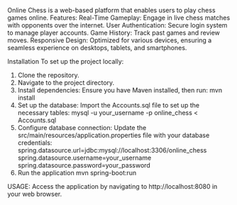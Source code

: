 Online Chess is a web-based platform that enables users to play chess games online.
Features:
    Real-Time Gameplay: Engage in live chess matches with opponents over the internet.
    User Authentication: Secure login system to manage player accounts.
    Game History: Track past games and review moves.
    Responsive Design: Optimized for various devices, ensuring a seamless experience on desktops, tablets, and smartphones.

Installation
To set up the project locally:
1. Clone the repository.
2. Navigate to the project directory.
3. Install dependencies: Ensure you have Maven installed, then run:
           mvn install
4. Set up the database:
   Import the Accounts.sql file to set up the necessary tables:
   mysql -u your_username -p online_chess < Accounts.sql
5. Configure database connection:
   Update the src/main/resources/application.properties file with your database credentials:
       spring.datasource.url=jdbc:mysql://localhost:3306/online_chess
       spring.datasource.username=your_username
       spring.datasource.password=your_password
6. Run the application
     mvn spring-boot:run

USAGE:
  Access the application by navigating to http://localhost:8080 in your web browser.
